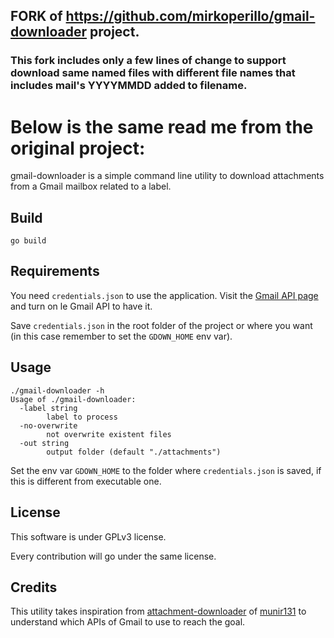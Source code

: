 ## FORK of https://github.com/mirkoperillo/gmail-downloader project.

### This fork includes only a few lines of change to support download same named files with different file names that includes mail's YYYYMMDD added to filename.

# Below is the same read me from the original project:
gmail-downloader is a simple command line utility to download attachments from a Gmail mailbox
related to a label.


## Build

```
go build
```

## Requirements

You need `credentials.json` to use the application.
Visit the [Gmail API page](https://developers.google.com/gmail/api/quickstart/go)
and turn on le Gmail API to have it.

Save `credentials.json` in the root folder of the project or where you want (in this case remember
to set the `GDOWN_HOME` env var).

## Usage

```
./gmail-downloader -h
Usage of ./gmail-downloader:
  -label string
    	label to process
  -no-overwrite
    	not overwrite existent files
  -out string
    	output folder (default "./attachments")
```

Set the env var `GDOWN_HOME` to the folder where `credentials.json` is saved, if this is different from executable one.

## License

This software is under GPLv3 license.

Every contribution will go under the same license.

## Credits

This utility takes inspiration from [attachment-downloader](https://github.com/munir131/attachment-downloader)
of [munir131](https://github.com/munir131) to understand which APIs of Gmail to use to reach the goal.
